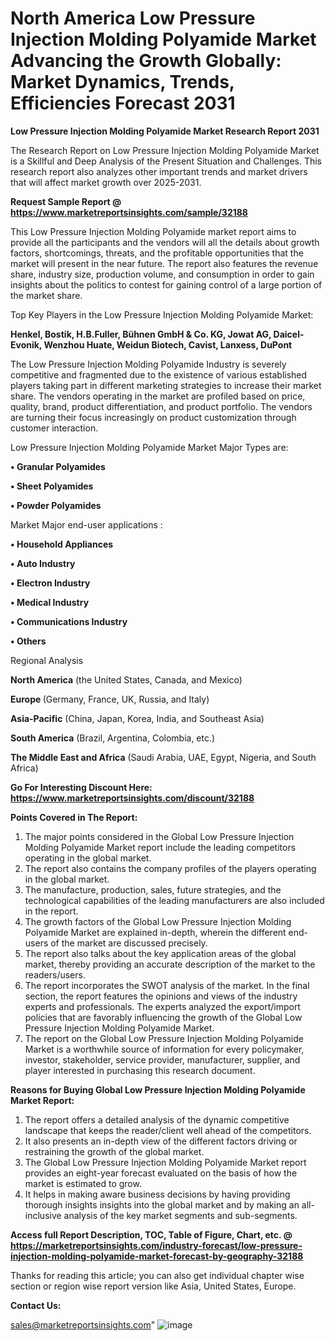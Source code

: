 # North America Low Pressure Injection Molding Polyamide Market Advancing the Growth Globally: Market Dynamics, Trends, Efficiencies Forecast 2031

<strong>Low Pressure Injection Molding Polyamide Market Research Report 2031</strong>

The Research Report on Low Pressure Injection Molding Polyamide Market is a Skillful and Deep Analysis of the Present Situation and Challenges. This research report also analyzes other important trends and market drivers that will affect market growth over 2025-2031.

<strong>Request Sample Report @ <a href=https://www.marketreportsinsights.com/sample/32188>https://www.marketreportsinsights.com/sample/32188</a></strong>

This Low Pressure Injection Molding Polyamide market report aims to provide all the participants and the vendors will all the details about growth factors, shortcomings, threats, and the profitable opportunities that the market will present in the near future. The report also features the revenue share, industry size, production volume, and consumption in order to gain insights about the politics to contest for gaining control of a large portion of the market share.

Top Key Players in the Low Pressure Injection Molding Polyamide Market:

<strong>Henkel, Bostik, H.B.Fuller, Bühnen GmbH & Co. KG, Jowat AG, Daicel-Evonik, Wenzhou Huate, Weidun Biotech, Cavist, Lanxess, DuPont</strong>

The Low Pressure Injection Molding Polyamide Industry is severely competitive and fragmented due to the existence of various established players taking part in different marketing strategies to increase their market share. The vendors operating in the market are profiled based on price, quality, brand, product differentiation, and product portfolio. The vendors are turning their focus increasingly on product customization through customer interaction.

Low Pressure Injection Molding Polyamide Market Major Types are:

<strong>• Granular Polyamides

• Sheet Polyamides

• Powder Polyamides</strong>

Market Major end-user applications :

<strong>• Household Appliances

• Auto Industry

• Electron Industry

• Medical Industry

• Communications Industry

• Others</strong>

Regional Analysis

</u><strong><b>North America</b></strong> (the United States, Canada, and Mexico)

<strong><b>Europe </b></strong>(Germany, France, UK, Russia, and Italy)

<strong><b>Asia-Pacific</b></strong> (China, Japan, Korea, India, and Southeast Asia)

<strong><b>South America</b></strong> (Brazil, Argentina, Colombia, etc.)

<strong><b>The Middle East and Africa</b></strong> (Saudi Arabia, UAE, Egypt, Nigeria, and South Africa)

<strong>Go For Interesting Discount Here: <a href=https://www.marketreportsinsights.com/discount/32188>https://www.marketreportsinsights.com/discount/32188</a></strong>

<strong>Points Covered in The Report:</strong>
<ol>
  <li>The major points considered in the Global Low Pressure Injection Molding Polyamide Market report include the leading competitors operating in the global market.</li>
  <li>The report also contains the company profiles of the players operating in the global market.</li>
  <li>The manufacture, production, sales, future strategies, and the technological capabilities of the leading manufacturers are also included in the report.</li>
  <li>The growth factors of the Global Low Pressure Injection Molding Polyamide Market are explained in-depth, wherein the different end-users of the market are discussed precisely.</li>
  <li>The report also talks about the key application areas of the global market, thereby providing an accurate description of the market to the readers/users.</li>
  <li>The report incorporates the SWOT analysis of the market. In the final section, the report features the opinions and views of the industry experts and professionals. The experts analyzed the export/import policies that are favorably influencing the growth of the Global Low Pressure Injection Molding Polyamide Market.</li>
  <li>The report on the Global Low Pressure Injection Molding Polyamide Market is a worthwhile source of information for every policymaker, investor, stakeholder, service provider, manufacturer, supplier, and player interested in purchasing this research document.</li>
</ol>
<strong>Reasons for Buying Global Low Pressure Injection Molding Polyamide Market Report:</strong>

<ol>
  <li>The report offers a detailed analysis of the dynamic competitive landscape that keeps the reader/client well ahead of the competitors.</li>
  <li>It also presents an in-depth view of the different factors driving or restraining the growth of the global market.</li>
  <li>The Global Low Pressure Injection Molding Polyamide Market report provides an eight-year forecast evaluated on the basis of how the market is estimated to grow.</li>
  <li>It helps in making aware business decisions by having providing thorough insights insights into the global market and by making an all-inclusive analysis of the key market segments and sub-segments.</li>
</ol>
<strong>Access full Report Description, TOC, Table of Figure, Chart, etc. @ <a href=https://marketreportsinsights.com/industry-forecast/low-pressure-injection-molding-polyamide-market-forecast-by-geography-32188>https://marketreportsinsights.com/industry-forecast/low-pressure-injection-molding-polyamide-market-forecast-by-geography-32188</a></strong>


Thanks for reading this article; you can also get individual chapter wise section or region wise report version like Asia, United States, Europe.

<strong>Contact Us:</strong>

sales@marketreportsinsights.com"
![image](https://github.com/user-attachments/assets/83b5d13e-8b46-4e76-8fd2-07fd832e1b2b)
